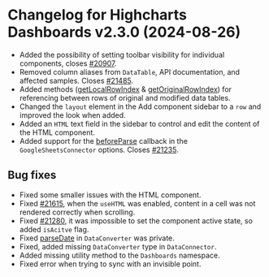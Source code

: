 # Changelog for Highcharts Dashboards v2.3.0 (2024-08-26)

- Added the possibility of setting toolbar visibility for individual components, closes [#20907](https://github.com/highcharts/highcharts/issues/20907).
- Removed column aliases from `DataTable`, API documentation, and affected samples. Closes [#21485](https://github.com/highcharts/highcharts/issues/21485).
- Added methods ([getLocalRowIndex](https://api.highcharts.com/dashboards/#classes/Data_DataTable.DataTable-1#getLocalRowIndex) & [getOriginalRowIndex](https://api.highcharts.com/dashboards/#classes/Data_DataTable.DataTable-1#getOriginalRowIndex)) for referencing between rows of original and modified data tables.
- Changed the `layout` element in the Add component sidebar to a `row` and improved the look when added.
- Added an `HTML` text field in the sidebar to control and edit the content of the HTML component.
- Added support for the [beforeParse](https://api.highcharts.com/dashboards/data.beforeParse) callback in the `GoogleSheetsConnector` options. Closes [#21235](https://github.com/highcharts/highcharts/issues/21235).

## Bug fixes
- Fixed some smaller issues with the HTML component.
- Fixed [#21615](https://github.com/highcharts/highcharts/issues/21615), when the `useHTML` was enabled, content in a cell was not rendered correctly when scrolling.
- Fixed [#21280](https://github.com/highcharts/highcharts/issues/21280), it was impossible to set the component active state, so added `isAcitve` flag.
- Fixed [parseDate](https://api.highcharts.com/dashboards/data.parseDate) in `DataConverter` was private.
- Fixed, added missing `DataConverter` type in `DataConnector`.
- Added missing utility method to the `Dashboards` namespace.
- Fixed error when trying to sync with an invisible point.
